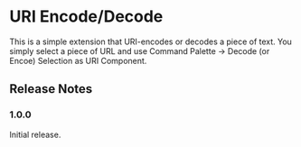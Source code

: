 # URI Encode/Decode

This is a simple extension that URI-encodes or decodes a piece of text. You simply select a piece of URL and use Command Palette -> Decode (or Encoe) Selection as URI Component.

## Release Notes

### 1.0.0

Initial release.